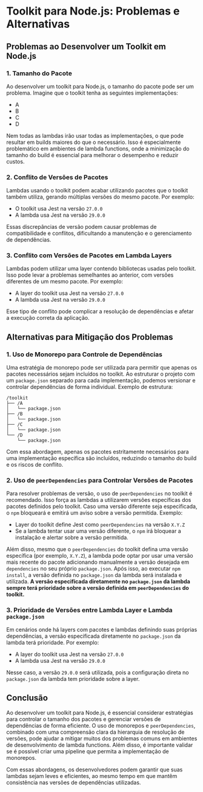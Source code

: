 # Toolkit para Node.js: Problemas e Alternativas

## Problemas ao Desenvolver um Toolkit em Node.js

### 1. Tamanho do Pacote
Ao desenvolver um toolkit para Node.js, o tamanho do pacote pode ser um problema. Imagine que o toolkit tenha as seguintes implementações:

- A
- B
- C
- D

Nem todas as lambdas irão usar todas as implementações, o que pode resultar em builds maiores do que o necessário. Isso é especialmente problemático em ambientes de lambda functions, onde a minimização do tamanho do build é essencial para melhorar o desempenho e reduzir custos.

### 2. Conflito de Versões de Pacotes
Lambdas usando o toolkit podem acabar utilizando pacotes que o toolkit também utiliza, gerando múltiplas versões do mesmo pacote. Por exemplo:

- O toolkit usa Jest na versão `27.0.0`
- A lambda usa Jest na versão `29.0.0`

Essas discrepâncias de versão podem causar problemas de compatibilidade e conflitos, dificultando a manutenção e o gerenciamento de dependências.

### 3. Conflito com Versões de Pacotes em Lambda Layers
Lambdas podem utilizar uma layer contendo bibliotecas usadas pelo toolkit. Isso pode levar a problemas semelhantes ao anterior, com versões diferentes de um mesmo pacote. Por exemplo:

- A layer do toolkit usa Jest na versão `27.0.0`
- A lambda usa Jest na versão `29.0.0`

Esse tipo de conflito pode complicar a resolução de dependências e afetar a execução correta da aplicação.

## Alternativas para Mitigação dos Problemas

### 1. Uso de Monorepo para Controle de Dependências
Uma estratégia de monorepo pode ser utilizada para permitir que apenas os pacotes necessários sejam incluídos no toolkit. Ao estruturar o projeto com um `package.json` separado para cada implementação, podemos versionar e controlar dependências de forma individual. Exemplo de estrutura:


```
/toolkit
├── /A
│   └── package.json
├── /B
│   └── package.json
├── /C
│   └── package.json
└── /D
    └── package.json
```
Com essa abordagem, apenas os pacotes estritamente necessários para uma implementação específica são incluídos, reduzindo o tamanho do build e os riscos de conflito.

### 2. Uso de `peerDependencies` para Controlar Versões de Pacotes
Para resolver problemas de versão, o uso de `peerDependencies` no toolkit é recomendado. Isso força as lambdas a utilizarem versões específicas dos pacotes definidos pelo toolkit. Caso uma versão diferente seja especificada, o `npm` bloqueará e emitirá um aviso sobre a versão permitida. Exemplo:

- Layer do toolkit define Jest como `peerDependencies` na versão `X.Y.Z`
- Se a lambda tentar usar uma versão diferente, o `npm` irá bloquear a instalação e alertar sobre a versão permitida.

Além disso, mesmo que o `peerDependencies` do toolkit defina uma versão específica (por exemplo, `X.Y.Z`), a lambda pode optar por usar uma versão mais recente do pacote adicionando manualmente a versão desejada em `dependencies` no seu próprio `package.json`. Após isso, ao executar `npm install`, a versão definida no `package.json` da lambda será instalada e utilizada. **A versão especificada diretamente no `package.json` da lambda sempre terá prioridade sobre a versão definida em `peerDependencies` do toolkit.**

### 3. Prioridade de Versões entre Lambda Layer e Lambda `package.json`
Em cenários onde há layers com pacotes e lambdas definindo suas próprias dependências, a versão especificada diretamente no `package.json` da lambda terá prioridade. Por exemplo:

- A layer do toolkit usa Jest na versão `27.0.0`
- A lambda usa Jest na versão `29.0.0`

Nesse caso, a versão `29.0.0` será utilizada, pois a configuração direta no `package.json` da lambda tem prioridade sobre a layer.

## Conclusão
Ao desenvolver um toolkit para Node.js, é essencial considerar estratégias para controlar o tamanho dos pacotes e gerenciar versões de dependências de forma eficiente. O uso de monorepos e `peerDependencies`, combinado com uma compreensão clara da hierarquia de resolução de versões, pode ajudar a mitigar muitos dos problemas comuns em ambientes de desenvolvimento de lambda functions. Além disso, é importante validar se é possível criar uma pipeline que permita a implementação de monorepos.

Com essas abordagens, os desenvolvedores podem garantir que suas lambdas sejam leves e eficientes, ao mesmo tempo em que mantêm consistência nas versões de dependências utilizadas.
